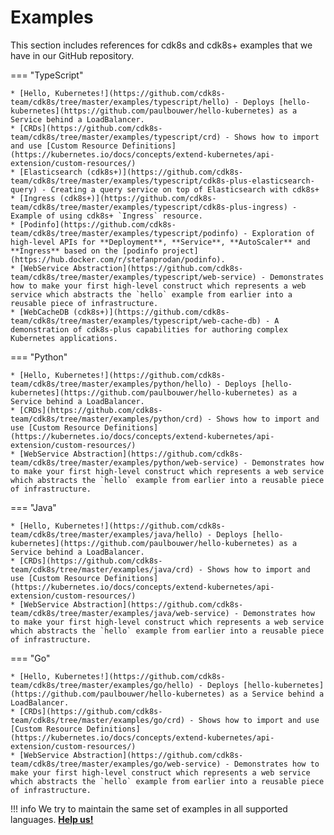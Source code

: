 # Examples

This section includes references for cdk8s and cdk8s+ examples that we have in our GitHub repository.

=== "TypeScript"

    * [Hello, Kubernetes!](https://github.com/cdk8s-team/cdk8s/tree/master/examples/typescript/hello) - Deploys [hello-kubernetes](https://github.com/paulbouwer/hello-kubernetes) as a Service behind a LoadBalancer.
    * [CRDs](https://github.com/cdk8s-team/cdk8s/tree/master/examples/typescript/crd) - Shows how to import and use [Custom Resource Definitions](https://kubernetes.io/docs/concepts/extend-kubernetes/api-extension/custom-resources/)
    * [Elasticsearch (cdk8s+)](https://github.com/cdk8s-team/cdk8s/tree/master/examples/typescript/cdk8s-plus-elasticsearch-query) - Creating a query service on top of Elasticsearch with cdk8s+
    * [Ingress (cdk8s+)](https://github.com/cdk8s-team/cdk8s/tree/master/examples/typescript/cdk8s-plus-ingress) - Example of using cdk8s+ `Ingress` resource.
    * [Podinfo](https://github.com/cdk8s-team/cdk8s/tree/master/examples/typescript/podinfo) - Exploration of high-level APIs for **Deployment**, **Service**, **AutoScaler** and **Ingress** based on the [podinfo project](https://hub.docker.com/r/stefanprodan/podinfo).
    * [WebService Abstraction](https://github.com/cdk8s-team/cdk8s/tree/master/examples/typescript/web-service) - Demonstrates how to make your first high-level construct which represents a web service which abstracts the `hello` example from earlier into a reusable piece of infrastructure.
    * [WebCacheDB (cdk8s+)](https://github.com/cdk8s-team/cdk8s/tree/master/examples/typescript/web-cache-db) - A demonstration of cdk8s-plus capabilities for authoring complex Kubernetes applications.

=== "Python"

    * [Hello, Kubernetes!](https://github.com/cdk8s-team/cdk8s/tree/master/examples/python/hello) - Deploys [hello-kubernetes](https://github.com/paulbouwer/hello-kubernetes) as a Service behind a LoadBalancer.
    * [CRDs](https://github.com/cdk8s-team/cdk8s/tree/master/examples/python/crd) - Shows how to import and use [Custom Resource Definitions](https://kubernetes.io/docs/concepts/extend-kubernetes/api-extension/custom-resources/)
    * [WebService Abstraction](https://github.com/cdk8s-team/cdk8s/tree/master/examples/python/web-service) - Demonstrates how to make your first high-level construct which represents a web service which abstracts the `hello` example from earlier into a reusable piece of infrastructure.

=== "Java"

    * [Hello, Kubernetes!](https://github.com/cdk8s-team/cdk8s/tree/master/examples/java/hello) - Deploys [hello-kubernetes](https://github.com/paulbouwer/hello-kubernetes) as a Service behind a LoadBalancer.
    * [CRDs](https://github.com/cdk8s-team/cdk8s/tree/master/examples/java/crd) - Shows how to import and use [Custom Resource Definitions](https://kubernetes.io/docs/concepts/extend-kubernetes/api-extension/custom-resources/)
    * [WebService Abstraction](https://github.com/cdk8s-team/cdk8s/tree/master/examples/java/web-service) - Demonstrates how to make your first high-level construct which represents a web service which abstracts the `hello` example from earlier into a reusable piece of infrastructure.

=== "Go"

    * [Hello, Kubernetes!](https://github.com/cdk8s-team/cdk8s/tree/master/examples/go/hello) - Deploys [hello-kubernetes](https://github.com/paulbouwer/hello-kubernetes) as a Service behind a LoadBalancer.
    * [CRDs](https://github.com/cdk8s-team/cdk8s/tree/master/examples/go/crd) - Shows how to import and use [Custom Resource Definitions](https://kubernetes.io/docs/concepts/extend-kubernetes/api-extension/custom-resources/)
    * [WebService Abstraction](https://github.com/cdk8s-team/cdk8s/tree/master/examples/go/web-service) - Demonstrates how to make your first high-level construct which represents a web service which abstracts the `hello` example from earlier into a reusable piece of infrastructure.

!!! info
    We try to maintain the same set of examples in all supported languages.
    **[Help us!](../CONTRIBUTING.md)**
